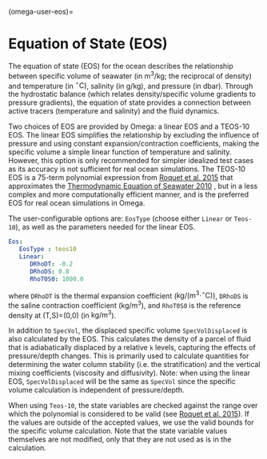 (omega-user-eos)=

# Equation of State (EOS)

The equation of state (EOS) for the ocean describes the relationship between specific volume of seawater (in $\textrm{m}^3/\textrm{kg}$; the reciprocal of density) and temperature (in $^{\circ}\textrm{C}$), salinity (in $\textrm{g/kg}$), and pressure (in $\textrm{dbar}$). Through the hydrostatic balance (which relates density/specific volume gradients to pressure gradients), the equation of state provides a connection between active tracers (temperature and salinity) and the fluid dynamics.

Two choices of EOS are provided by Omega: a linear EOS and a TEOS-10 EOS. The linear EOS simplifies the relationship by excluding the influence of pressure and using constant expansion/contraction coefficients, making the specific volume a simple linear function of temperature and salinity. However, this option is only recommended for simpler idealized test cases as its accuracy is not sufficient for real ocean simulations. The TEOS-10 EOS is a 75-term polynomial expression from [Roquet et al. 2015](https://www.sciencedirect.com/science/article/pii/S1463500315000566) that approximates the [Thermodynamic Equation of Seawater 2010](https://www.teos-10.org/pubs/TEOS-10_Manual.pdf) , but in a less complex and more computationally efficient manner, and is the preferred EOS for real ocean simulations in Omega.

The user-configurable options are: `EosType` (choose either `Linear` or `Teos-10`), as well as the parameters needed for the linear EOS.

```yaml
Eos:
   EosType : teos10
   Linear:
      DRhoDT: -0.2
      DRhoDS: 0.8
      RhoT0S0: 1000.0
```

where `DRhoDT` is the thermal expansion coefficient ($\textrm{kg}/(\textrm{m}^3 \cdot ^{\circ}\textrm{C})$), `DRhoDS` is the saline contraction coefficient ($\textrm{kg}/\textrm{m}^3$), and `RhoT0S0` is the reference density at (T,S)=(0,0) (in $\textrm{kg}/\textrm{m}^3$).

In addition to `SpecVol`, the displaced specific volume `SpecVolDisplaced` is also calculated by the EOS. This calculates the density of a parcel of fluid that is adiabatically displaced by a relative `k` levels, capturing the effects of pressure/depth changes. This is primarily used to calculate quantities for determining the water column stability (i.e. the stratification) and the vertical mixing coefficients (viscosity and diffusivity). Note: when using the linear EOS, `SpecVolDisplaced` will be the same as `SpecVol` since the specific volume calculation is independent of pressure/depth.

When using `Teos-10`, the state variables are checked against the range over which the polynomial is considered to be valid (see [Roquet et al. 2015](https://www.sciencedirect.com/science/article/pii/S1463500315000566)). If the values are outside of the accepted values, we use the valid bounds for the specific volume calculation. Note that the state variable values themselves are not modified, only that they are not used as is in the calculation.
